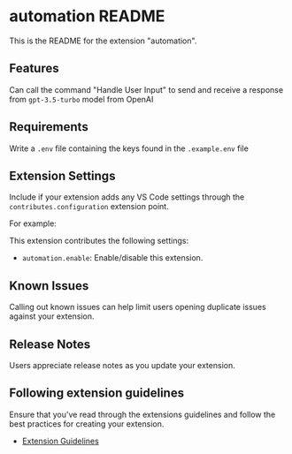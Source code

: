 # automation README

This is the README for the extension "automation".

## Features

Can call the command "Handle User Input" to send and receive a response from `gpt-3.5-turbo` model from OpenAI

## Requirements

Write a `.env` file containing the keys found in the `.example.env` file

## Extension Settings

Include if your extension adds any VS Code settings through the `contributes.configuration` extension point.

For example:

This extension contributes the following settings:

* `automation.enable`: Enable/disable this extension.

## Known Issues

Calling out known issues can help limit users opening duplicate issues against your extension.

## Release Notes

Users appreciate release notes as you update your extension.

## Following extension guidelines

Ensure that you've read through the extensions guidelines and follow the best practices for creating your extension.

* [Extension Guidelines](https://code.visualstudio.com/api/references/extension-guidelines)
